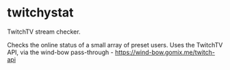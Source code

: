 # twitchystat
TwitchTV stream checker.

Checks the online status of a small array of preset users.
Uses the TwitchTV API, via the wind-bow pass-through - https://wind-bow.gomix.me/twitch-api
